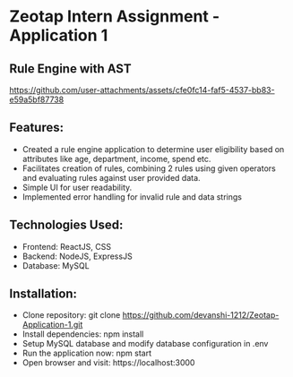 # Zeotap Intern Assignment - Application 1
## Rule Engine with AST

https://github.com/user-attachments/assets/cfe0fc14-faf5-4537-bb83-e59a5bf87738


## Features:
- Created a rule engine application to determine user eligibility based on attributes like age, department, income, spend etc.
- Facilitates creation of rules, combining 2 rules using given operators and evaluating rules against user provided data.
- Simple UI for user readability.
- Implemented error handling for invalid rule and data strings

## Technologies Used:
- Frontend: ReactJS, CSS
- Backend: NodeJS, ExpressJS
- Database: MySQL

## Installation:
- Clone repository:
  git clone https://github.com/devanshi-1212/Zeotap-Application-1.git
- Install dependencies:
  npm install
- Setup MySQL database and modify database configuration in .env
- Run the application now:
  npm start
- Open browser and visit:
  https://localhost:3000
